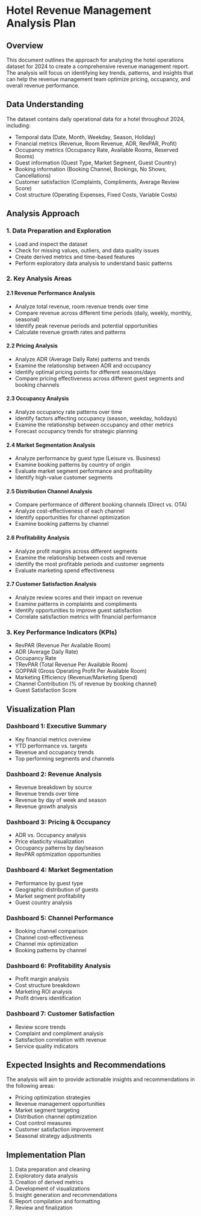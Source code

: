 # Hotel Revenue Management Analysis Plan

## Overview
This document outlines the approach for analyzing the hotel operations dataset for 2024 to create a comprehensive revenue management report. The analysis will focus on identifying key trends, patterns, and insights that can help the revenue management team optimize pricing, occupancy, and overall revenue performance.

## Data Understanding
The dataset contains daily operational data for a hotel throughout 2024, including:
- Temporal data (Date, Month, Weekday, Season, Holiday)
- Financial metrics (Revenue, Room Revenue, ADR, RevPAR, Profit)
- Occupancy metrics (Occupancy Rate, Available Rooms, Reserved Rooms)
- Guest information (Guest Type, Market Segment, Guest Country)
- Booking information (Booking Channel, Bookings, No Shows, Cancellations)
- Customer satisfaction (Complaints, Compliments, Average Review Score)
- Cost structure (Operating Expenses, Fixed Costs, Variable Costs)

## Analysis Approach

### 1. Data Preparation and Exploration
- Load and inspect the dataset
- Check for missing values, outliers, and data quality issues
- Create derived metrics and time-based features
- Perform exploratory data analysis to understand basic patterns

### 2. Key Analysis Areas

#### 2.1 Revenue Performance Analysis
- Analyze total revenue, room revenue trends over time
- Compare revenue across different time periods (daily, weekly, monthly, seasonal)
- Identify peak revenue periods and potential opportunities
- Calculate revenue growth rates and patterns

#### 2.2 Pricing Analysis
- Analyze ADR (Average Daily Rate) patterns and trends
- Examine the relationship between ADR and occupancy
- Identify optimal pricing points for different seasons/days
- Compare pricing effectiveness across different guest segments and booking channels

#### 2.3 Occupancy Analysis
- Analyze occupancy rate patterns over time
- Identify factors affecting occupancy (season, weekday, holidays)
- Examine the relationship between occupancy and other metrics
- Forecast occupancy trends for strategic planning

#### 2.4 Market Segmentation Analysis
- Analyze performance by guest type (Leisure vs. Business)
- Examine booking patterns by country of origin
- Evaluate market segment performance and profitability
- Identify high-value customer segments

#### 2.5 Distribution Channel Analysis
- Compare performance of different booking channels (Direct vs. OTA)
- Analyze cost-effectiveness of each channel
- Identify opportunities for channel optimization
- Examine booking patterns by channel

#### 2.6 Profitability Analysis
- Analyze profit margins across different segments
- Examine the relationship between costs and revenue
- Identify the most profitable periods and customer segments
- Evaluate marketing spend effectiveness

#### 2.7 Customer Satisfaction Analysis
- Analyze review scores and their impact on revenue
- Examine patterns in complaints and compliments
- Identify opportunities to improve guest satisfaction
- Correlate satisfaction metrics with financial performance

### 3. Key Performance Indicators (KPIs)
- RevPAR (Revenue Per Available Room)
- ADR (Average Daily Rate)
- Occupancy Rate
- TRevPAR (Total Revenue Per Available Room)
- GOPPAR (Gross Operating Profit Per Available Room)
- Marketing Efficiency (Revenue/Marketing Spend)
- Channel Contribution (% of revenue by booking channel)
- Guest Satisfaction Score

## Visualization Plan

### Dashboard 1: Executive Summary
- Key financial metrics overview
- YTD performance vs. targets
- Revenue and occupancy trends
- Top performing segments and channels

### Dashboard 2: Revenue Analysis
- Revenue breakdown by source
- Revenue trends over time
- Revenue by day of week and season
- Revenue growth analysis

### Dashboard 3: Pricing & Occupancy
- ADR vs. Occupancy analysis
- Price elasticity visualization
- Occupancy patterns by day/season
- RevPAR optimization opportunities

### Dashboard 4: Market Segmentation
- Performance by guest type
- Geographic distribution of guests
- Market segment profitability
- Guest country analysis

### Dashboard 5: Channel Performance
- Booking channel comparison
- Channel cost-effectiveness
- Channel mix optimization
- Booking patterns by channel

### Dashboard 6: Profitability Analysis
- Profit margin analysis
- Cost structure breakdown
- Marketing ROI analysis
- Profit drivers identification

### Dashboard 7: Customer Satisfaction
- Review score trends
- Complaint and compliment analysis
- Satisfaction correlation with revenue
- Service quality indicators

## Expected Insights and Recommendations
The analysis will aim to provide actionable insights and recommendations in the following areas:
- Pricing optimization strategies
- Revenue management opportunities
- Market segment targeting
- Distribution channel optimization
- Cost control measures
- Customer satisfaction improvement
- Seasonal strategy adjustments

## Implementation Plan
1. Data preparation and cleaning
2. Exploratory data analysis
3. Creation of derived metrics
4. Development of visualizations
5. Insight generation and recommendations
6. Report compilation and formatting
7. Review and finalization
